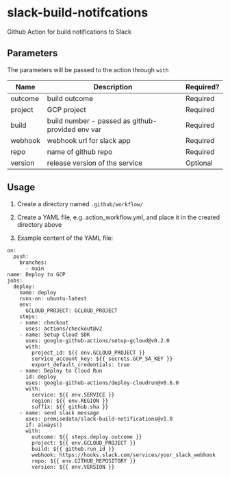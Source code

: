 # slack-build-notifcations
Github Action for build notifications to Slack

## Parameters

The parameters will be passed to the action through `with`

| Name  | Description  | Required?  |
|---|---|---|
| outcome  | build outcome  | Required  |
| project  | GCP project  | Required  |
| build  | build number - passed as github-provided env var  | Required  |
| webhook  | webhook url for slack app  | Required  |
| repo  | name of github repo  | Required  |
| version  | release version of the service  | Optional  |

## Usage

1. Create a directory named `.github/workflow/`

2. Create a YAML file, e.g. action_workflow.yml, and place it in the created directory above

3. Example content of the YAML file:

```
on:
  push:
    branches:
      - main
name: Deploy to GCP
jobs:
  deploy:
    name: deploy
    runs-on: ubuntu-latest
    env:
      GCLOUD_PROJECT: GCLOUD_PROJECT
    steps:
    - name: checkout
      uses: actions/checkout@v2
    - name: Setup Cloud SDK
      uses: google-github-actions/setup-gcloud@v0.2.0
      with:
        project_id: ${{ env.GCLOUD_PROJECT }}
        service_account_key: ${{ secrets.GCP_SA_KEY }}
        export_default_credentials: true
    - name: Deploy to Cloud Run
      id: deploy
      uses: google-github-actions/deploy-cloudrun@v0.6.0
      with:
        service: ${{ env.SERVICE }}
        region: ${{ env.REGION }}
        suffix: ${{ github.sha }}
    - name: send slack message
      uses: premisedata/slack-build-notifications@v1.0
      if: always()
      with:
        outcome: ${{ steps.deploy.outcome }}
        project: ${{ env.GCLOUD_PROJECT }}
        build: ${{ github.run_id }}
        webhook: https://hooks.slack.com/services/your_slack_webhook
        repo: ${{ env.GITHUB_REPOSITORY }}
        version: ${{ env.VERSION }}
```

